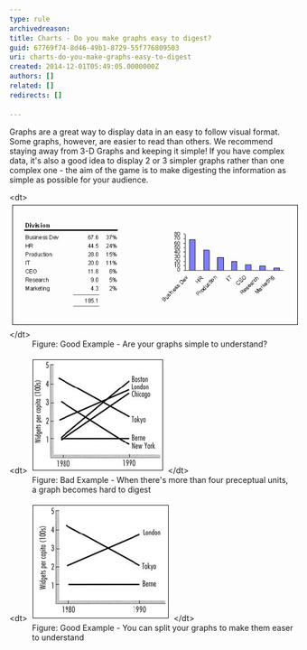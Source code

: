 ```yaml
---
type: rule
archivedreason: 
title: Charts - Do you make graphs easy to digest?
guid: 67769f74-8d46-49b1-8729-55f776809503
uri: charts-do-you-make-graphs-easy-to-digest
created: 2014-12-01T05:49:05.0000000Z
authors: []
related: []
redirects: []

---
```


Graphs are a great way to display data in an easy to follow visual format. Some                      graphs, however, are easier to read than others. We recommend staying away from                      3-D Graphs and keeping it simple! If you have complex data, it's also a good                      idea to display 2 or 3 simpler graphs rather than one complex one - the aim of                      the game is to make digesting the information as simple as possible for your                      audience.

<!--endintro-->
<dl class="goodImage">&lt;dt&gt; 
      <img border="1" alt="Understandable Graphs" src="../../assets/Graph.jpg" style="margin:5px;">
   &lt;/dt&gt;<dd> Figure: Good Example - Are your graphs simple to understand?</dd></dl><dl class="badImage">&lt;dt&gt; 
      <img border="1" alt="Understandable Graphs" src="../../assets/badGraph.jpg" style="margin:5px;">
   &lt;/dt&gt;<dd> Figure: Bad Example - When there's more than four preceptual units, a graph becomes hard to digest</dd></dl><dl class="goodImage">&lt;dt&gt; 
      <img border="1" alt="Understandable Graphs" src="../../assets/GoodGraph.jpg" style="margin:5px;">
   &lt;/dt&gt;<dd> Figure: Good Example - You can split your graphs to make them easer to understand</dd></dl>
